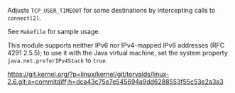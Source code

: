 Adjusts `TCP_USER_TIMEOUT` for some destinations by intercepting calls 
to `connect(2)`.

See `Makefile` for sample usage.

This module supports neither IPv6 nor IPv4-mapped IPv6 addresses (RFC 
4291 2.5.5); to use it with the Java virtual machine, set the system 
property `java.net.preferIPv4Stack` to `true`.

https://git.kernel.org/?p=linux/kernel/git/torvalds/linux-2.6.git;a=commitdiff;h=dca43c75e7e545694a9dd6288553f55c53e2a3a3
